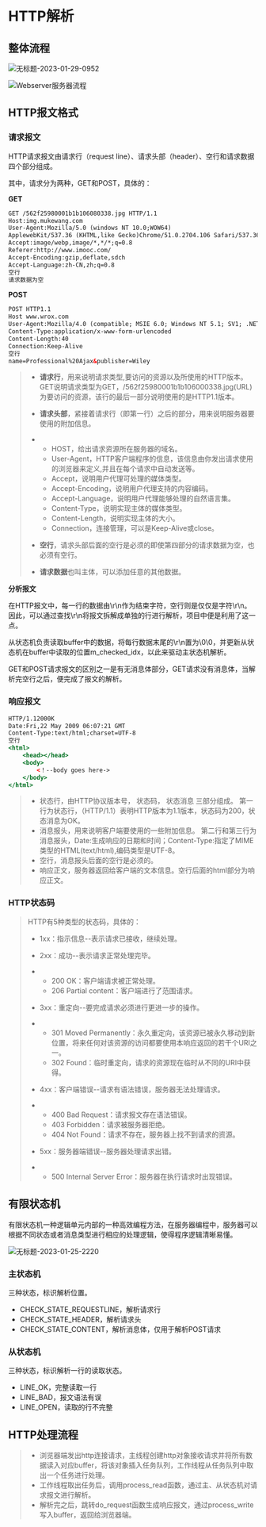 HTTP解析
===

## 整体流程

![无标题-2023-01-29-0952](http://pic.shixiaocaia.fun/202302021546455.png)

![Webserver服务器流程](http://pic.shixiaocaia.fun/202301291533757.png)

## HTTP报文格式

### 请求报文

HTTP请求报文由请求行（request line）、请求头部（header）、空行和请求数据四个部分组成。

其中，请求分为两种，GET和POST，具体的：

 **GET**

```html
GET /562f25980001b1b106080338.jpg HTTP/1.1
Host:img.mukewang.com
User-Agent:Mozilla/5.0 (windows NT 10.0;WOW64)
ApplewebKit/537.36 (KHTML,like Gecko)Chrome/51.0.2704.106 Safari/537.36
Accept:image/webp,image/*,*/*;q=0.8
Referer:http://www.imooc.com/
Accept-Encoding:gzip,deflate,sdch
Accept-Language:zh-CN,zh;q=0.8
空行
请求数据为空
```

**POST**

```html
POST HTTP1.1
Host www.wrox.com
User-Agent:Mozilla/4.0 (compatible; MSIE 6.0; Windows NT 5.1; SV1; .NET CLR 2.0.50727; .NET CLR 3.0.04506.648; .NET CLR 3.5.21022)
Content-Type:application/x-www-form-urlencoded
Content-Length:40
Connection:Keep-Alive
空行
name=Professional%20Ajax&publisher=Wiley
```

> - **请求行**，用来说明请求类型,要访问的资源以及所使用的HTTP版本。
>   GET说明请求类型为GET，/562f25980001b1b106000338.jpg(URL)为要访问的资源，该行的最后一部分说明使用的是HTTP1.1版本。
>
> - **请求头部**，紧接着请求行（即第一行）之后的部分，用来说明服务器要使用的附加信息。
>
> - - HOST，给出请求资源所在服务器的域名。
>   - User-Agent，HTTP客户端程序的信息，该信息由你发出请求使用的浏览器来定义,并且在每个请求中自动发送等。
>   - Accept，说明用户代理可处理的媒体类型。
>   - Accept-Encoding，说明用户代理支持的内容编码。
>   - Accept-Language，说明用户代理能够处理的自然语言集。
>   - Content-Type，说明实现主体的媒体类型。
>   - Content-Length，说明实现主体的大小。
>   - Connection，连接管理，可以是Keep-Alive或close。
>
> - **空行**，请求头部后面的空行是必须的即使第四部分的请求数据为空，也必须有空行。
>
> - **请求数据**也叫主体，可以添加任意的其他数据。

**分析报文**

在HTTP报文中，每一行的数据由\r\n作为结束字符，空行则是仅仅是字符\r\n。因此，可以通过查找\r\n将报文拆解成单独的行进行解析，项目中便是利用了这一点。

从状态机负责读取buffer中的数据，将每行数据末尾的\r\n置为\0\0，并更新从状态机在buffer中读取的位置m_checked_idx，以此来驱动主状态机解析。

GET和POST请求报文的区别之一是有无消息体部分，GET请求没有消息体，当解析完空行之后，便完成了报文的解析。

### 响应报文

```htm
HTTP/1.12000K
Date:Fri,22 May 2009 06:07:21 GMT
Content-Type:text/html;charset=UTF-8
空行
<html>
	<head></head>
	<body>
		<！--body goes here->
	</body>
</html>
```

> - 状态行，由HTTP协议版本号， 状态码， 状态消息 三部分组成。
>   第一行为状态行，（HTTP/1.1）表明HTTP版本为1.1版本，状态码为200，状态消息为OK。
> - 消息报头，用来说明客户端要使用的一些附加信息。
>   第二行和第三行为消息报头，Date:生成响应的日期和时间；Content-Type:指定了MIME类型的HTML(text/html),编码类型是UTF-8。
> - 空行，消息报头后面的空行是必须的。
> - 响应正文，服务器返回给客户端的文本信息。空行后面的html部分为响应正文。

### HTTP状态码

> HTTP有5种类型的状态码，具体的：
>
> - 1xx：指示信息--表示请求已接收，继续处理。
>
> - 2xx：成功--表示请求正常处理完毕。
>
> - - 200 OK：客户端请求被正常处理。
>   - 206 Partial content：客户端进行了范围请求。
>
> - 3xx：重定向--要完成请求必须进行更进一步的操作。
>
> - - 301 Moved Permanently：永久重定向，该资源已被永久移动到新位置，将来任何对该资源的访问都要使用本响应返回的若干个URI之一。
>   - 302 Found：临时重定向，请求的资源现在临时从不同的URI中获得。
>
> - 4xx：客户端错误--请求有语法错误，服务器无法处理请求。
>
> - - 400 Bad Request：请求报文存在语法错误。
>   - 403 Forbidden：请求被服务器拒绝。
>   - 404 Not Found：请求不存在，服务器上找不到请求的资源。
>
> - 5xx：服务器端错误--服务器处理请求出错。
>
> - - 500 Internal Server Error：服务器在执行请求时出现错误。

## 有限状态机

有限状态机一种逻辑单元内部的一种高效编程方法，在服务器编程中，服务器可以根据不同状态或者消息类型进行相应的处理逻辑，使得程序逻辑清晰易懂。

![无标题-2023-01-25-2220](http://pic.shixiaocaia.fun/202301261437542.png)

### 主状态机

三种状态，标识解析位置。

- CHECK_STATE_REQUESTLINE，解析请求行
- CHECK_STATE_HEADER，解析请求头
- CHECK_STATE_CONTENT，解析消息体，仅用于解析POST请求

### 从状态机

三种状态，标识解析一行的读取状态。

- LINE_OK，完整读取一行
- LINE_BAD，报文语法有误
- LINE_OPEN，读取的行不完整

## HTTP处理流程

> - 浏览器端发出http连接请求，主线程创建http对象接收请求并将所有数据读入对应buffer，将该对象插入任务队列，工作线程从任务队列中取出一个任务进行处理。
> - 工作线程取出任务后，调用process_read函数，通过主、从状态机对请求报文进行解析。
> - 解析完之后，跳转do_request函数生成响应报文，通过process_write写入buffer，返回给浏览器端。
